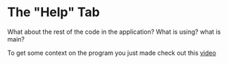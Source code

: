 # The "Help" Tab

What about the rest of the code in the application? What is using? what is main?

To get some context on the program you just made check out this <a href="https://channel9.msdn.com/Series/CSharp-101/CSharp-Hello-World-Explained?term=c%23&lang-en=true"> video </a>